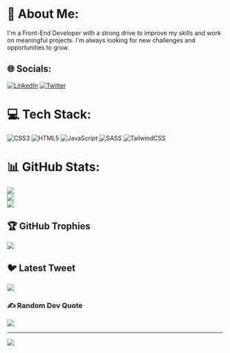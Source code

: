 # 💫 About Me:
 I'm a Front-End Developer with a strong drive to improve my skills and work on meaningful projects.  I'm always looking for new challenges and opportunities to grow.


## 🌐 Socials:
[![LinkedIn](https://img.shields.io/badge/LinkedIn-%230077B5.svg?logo=linkedin&logoColor=white)](https://linkedin.com/in/www.linkedin.com/in/joshua-timothy-6759a0253) [![Twitter](https://img.shields.io/badge/Twitter-%231DA1F2.svg?logo=Twitter&logoColor=white)](https://twitter.com/JhoziKay) 

# 💻 Tech Stack:
![CSS3](https://img.shields.io/badge/css3-%231572B6.svg?style=flat&logo=css3&logoColor=white) ![HTML5](https://img.shields.io/badge/html5-%23E34F26.svg?style=flat&logo=html5&logoColor=white) ![JavaScript](https://img.shields.io/badge/javascript-%23323330.svg?style=flat&logo=javascript&logoColor=%23F7DF1E) ![SASS](https://img.shields.io/badge/SASS-hotpink.svg?style=flat&logo=SASS&logoColor=white) ![TailwindCSS](https://img.shields.io/badge/tailwindcss-%2338B2AC.svg?style=flat&logo=tailwind-css&logoColor=white)
# 📊 GitHub Stats:
![](https://github-readme-stats.vercel.app/api?username=DevJhozi&theme=gotham&hide_border=true&include_all_commits=true&count_private=true)<br/>
![](https://github-readme-streak-stats.herokuapp.com/?user=DevJhozi&theme=gotham&hide_border=true)<br/>
![](https://github-readme-stats.vercel.app/api/top-langs/?username=DevJhozi&theme=gotham&hide_border=true&include_all_commits=true&count_private=true&layout=compact)

## 🏆 GitHub Trophies
![](https://github-profile-trophy.vercel.app/?username=DevJhozi&theme=discord&no-frame=true&no-bg=true&margin-w=4)

## 🐦 Latest Tweet
[![](https://gtce.itsvg.in/api?username=JhoziKay)](https://github.com/VishwaGauravIn/github-twitter-card-embed)

### ✍️ Random Dev Quote
![](https://quotes-github-readme.vercel.app/api?type=vetical&theme=merko)

---
[![](https://visitcount.itsvg.in/api?id=DevJhozi&icon=7&color=3)](https://visitcount.itsvg.in)

<!-- Proudly created with GPRM ( https://gprm.itsvg.in ) -->
